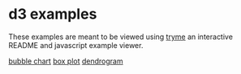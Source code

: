 # d3 examples

These examples are meant to be viewed using [tryme](http://tryme.jit.su) an interactive README and javascript example viewer.

[bubble chart](http://tryme.jit.su/shtylman/d3-examples/bubble/)
[box plot](http://tryme.jit.su/shtylman/d3-examples/box-plot/)
[dendrogram](http://tryme.jit.su/shtylman/d3-examples/dendrogram/)
